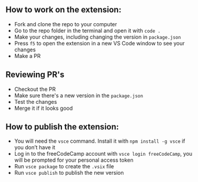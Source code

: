 ## How to work on the extension:
- Fork and clone the repo to your computer
- Go to the repo folder in the terminal and open it with `code .`
- Make your changes, including changing the version in `package.json`
- Press `f5` to open the extension in a new VS Code window to see your changes
- Make a PR

## Reviewing PR's
- Checkout the PR
- Make sure there's a new version in the `package.json`
- Test the changes
- Merge it if it looks good

## How to publish the extension:
- You will need the `vsce` command. Install it with `npm install -g vsce` if you don’t have it
- Log in to the freeCodeCamp account with `vsce login freeCodeCamp`, you will be prompted for your personal access token
- Run `vsce package` to create the `.vsix` file
- Run `vsce publish` to publish the new version
